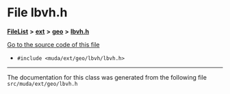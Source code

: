 

# File lbvh.h



[**FileList**](files.md) **>** [**ext**](dir_dee31a662aa40cb7fc08cb07824f4a9a.md) **>** [**geo**](dir_e05e4ae50bce28830f3a7b1d7f2eeff2.md) **>** [**lbvh.h**](lbvh_8h.md)

[Go to the source code of this file](lbvh_8h_source.md)



* `#include <muda/ext/geo/lbvh/lbvh.h>`


































































------------------------------
The documentation for this class was generated from the following file `src/muda/ext/geo/lbvh.h`

